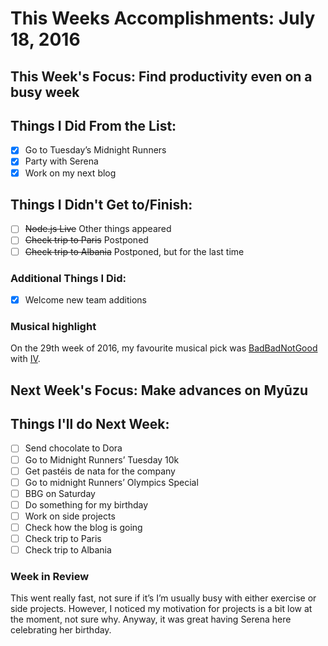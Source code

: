 # This Weeks Accomplishments: July 18, 2016

## This Week's Focus: Find productivity even on a busy week

## Things I Did From the List:
- [x] Go to Tuesday’s Midnight Runners
- [x] Party with Serena
- [x] Work on my next blog

## Things I Didn't Get to/Finish:
- [ ] ~~Node.js Live~~ Other things appeared
- [ ] ~~Check trip to Paris~~ Postponed
- [ ] ~~Check trip to Albania~~ Postponed, but for the last time

### Additional Things I Did:
- [x] Welcome new team additions

### Musical highlight
On the 29th week of 2016, my favourite musical pick was [BadBadNotGood](https://www.facebook.com/BADBADNOTGOOD-215708555125814/) with [IV](https://open.spotify.com/album/6I6jAnCBZZOF94RIlnrD7g).

## Next Week's Focus: Make advances on Myūzu

## Things I'll do Next Week:
- [ ] Send chocolate to Dora
- [ ] Go to Midnight Runners’ Tuesday 10k
- [ ] Get pastéis de nata for the company
- [ ] Go to midnight Runners’ Olympics Special
- [ ] BBG on Saturday
- [ ] Do something for my birthday
- [ ] Work on side projects
- [ ] Check how the blog is going
- [ ] Check trip to Paris
- [ ] Check trip to Albania

### Week in Review
This went really fast, not sure if it’s I’m usually busy with either exercise or side projects. However, I noticed my motivation for projects is a bit low at the moment, not sure why. Anyway, it was great having Serena here celebrating her birthday.
